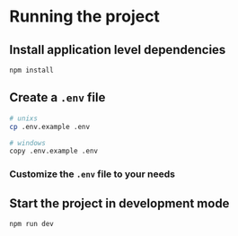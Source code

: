 # Running the project

## Install application level dependencies

```
npm install
```

## Create a `.env` file

```bash
# unixs
cp .env.example .env

# windows
copy .env.example .env
```

### Customize the `.env` file to your needs

## Start the project in development mode

```
npm run dev
```
